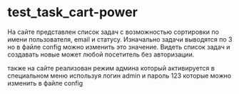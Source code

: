 # test_task_cart-power
На сайте представлен список задач с возможностью сортировки по имени пользователя, email и статусу.
Изначально задачи выводятся по 3 но в файле config можно изменить это значение. 
Видеть список задач и создавать новые может любой посетитель без авторизации.

также на сайте реализован режим админа который активируется в специальном меню используя логин admin и пароль 123 которые можно изменить в файле config
